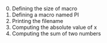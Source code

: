 0. Defining the size of macro
1. Defining a macro named PI
2. Printing the filename
3. Computing the absolute value of x
4. Computing the sum of two numbers
